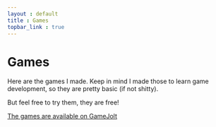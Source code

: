 ```yaml
---
layout : default
title : Games
topbar_link : true
---
```


# Games

Here are the games I made. Keep in mind I made those to learn game development, so they are pretty basic (if not shitty).

But feel free to try them, they are free!

[The games are available on GameJolt](https://gamejolt.com/@Keplyx)
